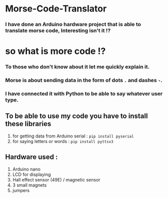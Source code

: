 # Morse-Code-Translator
### I have done an Arduino hardware project that is able to translate morse code, Interesting isn't it !?

# so what is more code !? 
### To those who don't know about it let me quickly explain it.
### Morse is about sending data in the form of dots `.` and dashes `-`.
### I have connected it with Python to be able to say whatever user type.

## To be able to use my code you have to install these libraries 
1. for getting data from Arduino serial :
   `pip install pyserial`
2. for saying letters or words :
   `pip install pyttsx3`

## Hardware used :
1. Arduino nano
2. LCD for displaying
3. Hall effect sensor (49E) / magnetic sensor
4. 3 small magnets
5. jumpers 

